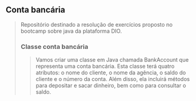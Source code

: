 ## Conta bancária
>Repositório destinado a resolução de exercícios proposto no bootcamp sobre java da plataforma DIO.
>
>### Classe conta bancária
>> Vamos criar uma classe em Java chamada BankAccount que representa uma conta bancária. Esta classe terá quatro atributos: o nome do cliente, o nome da agência, o saldo do cliente e o número da conta. Além disso, ela incluirá métodos para depositar e sacar dinheiro, bem como para consultar o saldo.
